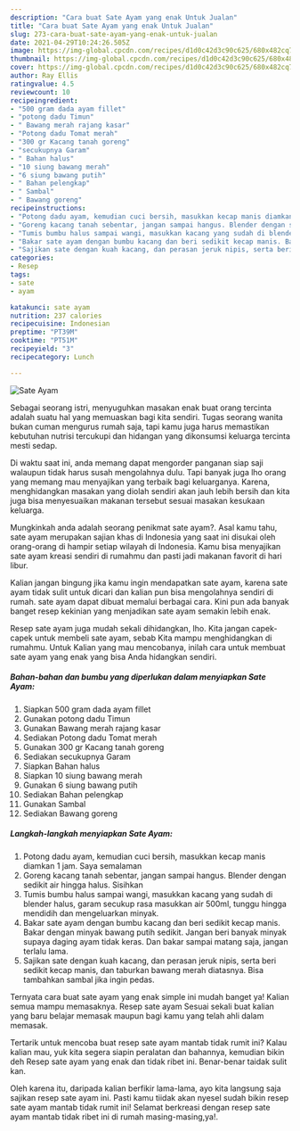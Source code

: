 ```yaml
---
description: "Cara buat Sate Ayam yang enak Untuk Jualan"
title: "Cara buat Sate Ayam yang enak Untuk Jualan"
slug: 273-cara-buat-sate-ayam-yang-enak-untuk-jualan
date: 2021-04-29T10:24:26.505Z
image: https://img-global.cpcdn.com/recipes/d1d0c42d3c90c625/680x482cq70/sate-ayam-foto-resep-utama.jpg
thumbnail: https://img-global.cpcdn.com/recipes/d1d0c42d3c90c625/680x482cq70/sate-ayam-foto-resep-utama.jpg
cover: https://img-global.cpcdn.com/recipes/d1d0c42d3c90c625/680x482cq70/sate-ayam-foto-resep-utama.jpg
author: Ray Ellis
ratingvalue: 4.5
reviewcount: 10
recipeingredient:
- "500 gram dada ayam fillet"
- "potong dadu Timun"
- " Bawang merah rajang kasar"
- "Potong dadu Tomat merah"
- "300 gr Kacang tanah goreng"
- "secukupnya Garam"
- " Bahan halus"
- "10 siung bawang merah"
- "6 siung bawang putih"
- " Bahan pelengkap"
- " Sambal"
- " Bawang goreng"
recipeinstructions:
- "Potong dadu ayam, kemudian cuci bersih, masukkan kecap manis diamkan 1 jam. Saya semalaman"
- "Goreng kacang tanah sebentar, jangan sampai hangus. Blender dengan sedikit air hingga halus. Sisihkan"
- "Tumis bumbu halus sampai wangi, masukkan kacang yang sudah di blender halus, garam secukup rasa masukkan air 500ml, tunggu hingga mendidih dan mengeluarkan minyak."
- "Bakar sate ayam dengan bumbu kacang dan beri sedikit kecap manis. Bakar dengan minyak bawang putih sedikit. Jangan beri banyak minyak supaya daging ayam tidak keras. Dan bakar sampai matang saja, jangan terlalu lama."
- "Sajikan sate dengan kuah kacang, dan perasan jeruk nipis, serta beri sedikit kecap manis, dan taburkan bawang merah diatasnya. Bisa tambahkan sambal jika ingin pedas."
categories:
- Resep
tags:
- sate
- ayam

katakunci: sate ayam 
nutrition: 237 calories
recipecuisine: Indonesian
preptime: "PT39M"
cooktime: "PT51M"
recipeyield: "3"
recipecategory: Lunch

---
```



![Sate Ayam](https://img-global.cpcdn.com/recipes/d1d0c42d3c90c625/680x482cq70/sate-ayam-foto-resep-utama.jpg)

Sebagai seorang istri, menyuguhkan masakan enak buat orang tercinta adalah suatu hal yang memuaskan bagi kita sendiri. Tugas seorang  wanita bukan cuman mengurus rumah saja, tapi kamu juga harus memastikan kebutuhan nutrisi tercukupi dan hidangan yang dikonsumsi keluarga tercinta mesti sedap.

Di waktu  saat ini, anda memang dapat mengorder panganan siap saji walaupun tidak harus susah mengolahnya dulu. Tapi banyak juga lho orang yang memang mau menyajikan yang terbaik bagi keluarganya. Karena, menghidangkan masakan yang diolah sendiri akan jauh lebih bersih dan kita juga bisa menyesuaikan makanan tersebut sesuai masakan kesukaan keluarga. 



Mungkinkah anda adalah seorang penikmat sate ayam?. Asal kamu tahu, sate ayam merupakan sajian khas di Indonesia yang saat ini disukai oleh orang-orang di hampir setiap wilayah di Indonesia. Kamu bisa menyajikan sate ayam kreasi sendiri di rumahmu dan pasti jadi makanan favorit di hari libur.

Kalian jangan bingung jika kamu ingin mendapatkan sate ayam, karena sate ayam tidak sulit untuk dicari dan kalian pun bisa mengolahnya sendiri di rumah. sate ayam dapat dibuat memalui berbagai cara. Kini pun ada banyak banget resep kekinian yang menjadikan sate ayam semakin lebih enak.

Resep sate ayam juga mudah sekali dihidangkan, lho. Kita jangan capek-capek untuk membeli sate ayam, sebab Kita mampu menghidangkan di rumahmu. Untuk Kalian yang mau mencobanya, inilah cara untuk membuat sate ayam yang enak yang bisa Anda hidangkan sendiri.

<!--inarticleads1-->

##### Bahan-bahan dan bumbu yang diperlukan dalam menyiapkan Sate Ayam:

1. Siapkan 500 gram dada ayam fillet
1. Gunakan potong dadu Timun
1. Gunakan  Bawang merah rajang kasar
1. Sediakan Potong dadu Tomat merah
1. Gunakan 300 gr Kacang tanah goreng
1. Sediakan secukupnya Garam
1. Siapkan  Bahan halus
1. Siapkan 10 siung bawang merah
1. Gunakan 6 siung bawang putih
1. Sediakan  Bahan pelengkap
1. Gunakan  Sambal
1. Sediakan  Bawang goreng




<!--inarticleads2-->

##### Langkah-langkah menyiapkan Sate Ayam:

1. Potong dadu ayam, kemudian cuci bersih, masukkan kecap manis diamkan 1 jam. Saya semalaman
1. Goreng kacang tanah sebentar, jangan sampai hangus. Blender dengan sedikit air hingga halus. Sisihkan
1. Tumis bumbu halus sampai wangi, masukkan kacang yang sudah di blender halus, garam secukup rasa masukkan air 500ml, tunggu hingga mendidih dan mengeluarkan minyak.
1. Bakar sate ayam dengan bumbu kacang dan beri sedikit kecap manis. Bakar dengan minyak bawang putih sedikit. Jangan beri banyak minyak supaya daging ayam tidak keras. Dan bakar sampai matang saja, jangan terlalu lama.
1. Sajikan sate dengan kuah kacang, dan perasan jeruk nipis, serta beri sedikit kecap manis, dan taburkan bawang merah diatasnya. Bisa tambahkan sambal jika ingin pedas.




Ternyata cara buat sate ayam yang enak simple ini mudah banget ya! Kalian semua mampu memasaknya. Resep sate ayam Sesuai sekali buat kalian yang baru belajar memasak maupun bagi kamu yang telah ahli dalam memasak.

Tertarik untuk mencoba buat resep sate ayam mantab tidak rumit ini? Kalau kalian mau, yuk kita segera siapin peralatan dan bahannya, kemudian bikin deh Resep sate ayam yang enak dan tidak ribet ini. Benar-benar taidak sulit kan. 

Oleh karena itu, daripada kalian berfikir lama-lama, ayo kita langsung saja sajikan resep sate ayam ini. Pasti kamu tiidak akan nyesel sudah bikin resep sate ayam mantab tidak rumit ini! Selamat berkreasi dengan resep sate ayam mantab tidak ribet ini di rumah masing-masing,ya!.

